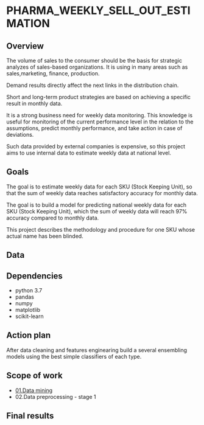 # PHARMA_WEEKLY_SELL_OUT_ESTIMATION


## Overview
The volume of sales to the consumer should be the basis for strategic analyzes of sales-based organizations.
It is using in many areas such as sales,marketing, finance, production.


Demand results directly affect the next links in the distribution chain.


Short and long-term product strategies are based on achieving a specific result in monthly data.

It is a strong business need for weekly data monitoring.
This knowledge is useful for monitoring of the current performance level in the relation to the assumptions, predict monthly performance, and take action in case of deviations.

Such data provided by external companies is expensive, so this project aims to use internal data to estimate weekly data at national level.

## Goals

The goal is to estimate weekly data for each SKU (Stock Keeping Unit), so that the sum of weekly data reaches satisfactory accuracy for monthly data.

The goal is to build a model for predicting national weekly data for each SKU (Stock Keeping Unit), which the sum of weekly data will reach 97% accuracy compared to monthly data.

This project describes the methodology and procedure for one SKU whose actual name has been blinded.

## Data

## Dependencies
* python 3.7
* pandas
* numpy
* matplotlib
* scikit-learn

## Action plan
After data cleaning and features enginearing build a several ensembling models using the best simple classifiers of each type.
## Scope of work
* [01.Data mining](https://github.com/MateoMat/PHARMA_WEEKLY_SELL_OUT_ESTIMATION/tree/master/01.%20Data%20Mining)
* 02.Data preprocessing - stage 1

## Final results

